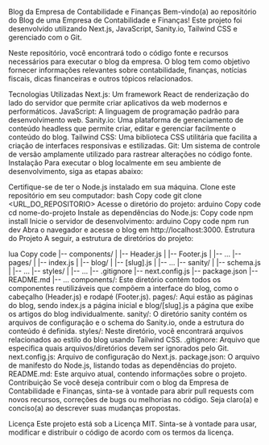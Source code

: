 Blog da Empresa de Contabilidade e Finanças
Bem-vindo(a) ao repositório do Blog de uma  Empresa de Contabilidade e Finanças! Este projeto foi desenvolvido utilizando Next.js, JavaScript, Sanity.io, Tailwind CSS e gerenciado com o Git.

Neste repositório, você encontrará todo o código fonte e recursos necessários para executar o blog da empresa. O blog tem como objetivo fornecer informações relevantes sobre contabilidade, finanças, notícias fiscais, dicas financeiras e outros tópicos relacionados.

Tecnologias Utilizadas
Next.js: Um framework React de renderização do lado do servidor que permite criar aplicativos da web modernos e performáticos.
JavaScript: A linguagem de programação padrão para desenvolvimento web.
Sanity.io: Uma plataforma de gerenciamento de conteúdo headless que permite criar, editar e gerenciar facilmente o conteúdo do blog.
Tailwind CSS: Uma biblioteca CSS utilitária que facilita a criação de interfaces responsivas e estilizadas.
Git: Um sistema de controle de versão amplamente utilizado para rastrear alterações no código fonte.
Instalação
Para executar o blog localmente em seu ambiente de desenvolvimento, siga as etapas abaixo:

Certifique-se de ter o Node.js instalado em sua máquina.
Clone este repositório em seu computador:
bash
Copy code
git clone <URL_DO_REPOSITORIO>
Acesse o diretório do projeto:
arduino
Copy code
cd nome-do-projeto
Instale as dependências do Node.js:
Copy code
npm install
Inicie o servidor de desenvolvimento:
arduino
Copy code
npm run dev
Abra o navegador e acesse o blog em http://localhost:3000.
Estrutura do Projeto
A seguir, a estrutura de diretórios do projeto:

lua
Copy code
|-- components/
|   |-- Header.js
|   |-- Footer.js
|   |-- ...
|-- pages/
|   |-- index.js
|   |-- blog/
|       |-- [slug].js
|   |-- ...
|-- sanity/
|   |-- schema.js
|   |-- ...
|-- styles/
|   |-- ...
|-- .gitignore
|-- next.config.js
|-- package.json
|-- README.md
|-- ...
components/: Este diretório contém todos os componentes reutilizáveis que compõem a interface do blog, como o cabeçalho (Header.js) e rodapé (Footer.js).
pages/: Aqui estão as páginas do blog, sendo index.js a página inicial e blog/[slug].js a página que exibe os artigos do blog individualmente.
sanity/: O diretório sanity contém os arquivos de configuração e o schema do Sanity.io, onde a estrutura do conteúdo é definida.
styles/: Neste diretório, você encontrará arquivos relacionados ao estilo do blog usando Tailwind CSS.
.gitignore: Arquivo que especifica quais arquivos/diretórios devem ser ignorados pelo Git.
next.config.js: Arquivo de configuração do Next.js.
package.json: O arquivo de manifesto do Node.js, listando todas as dependências do projeto.
README.md: Este arquivo atual, contendo informações sobre o projeto.
Contribuição
Se você deseja contribuir com o blog da Empresa de Contabilidade e Finanças, sinta-se à vontade para abrir pull requests com novos recursos, correções de bugs ou melhorias no código. Seja claro(a) e conciso(a) ao descrever suas mudanças propostas.

Licença
Este projeto está sob a Licença MIT. Sinta-se à vontade para usar, modificar e distribuir o código de acordo com os termos da licença.



